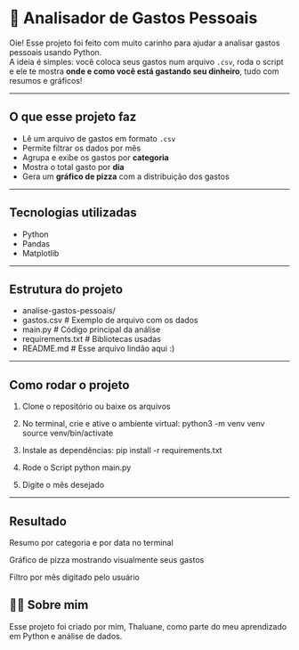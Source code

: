 # 🧾 Analisador de Gastos Pessoais

Oie! 
Esse projeto foi feito com muito carinho para ajudar a analisar gastos pessoais usando Python.  
A ideia é simples: você coloca seus gastos num arquivo `.csv`, roda o script e ele te mostra **onde e como você está gastando seu dinheiro**, tudo com resumos e gráficos!

---

## O que esse projeto faz

- Lê um arquivo de gastos em formato `.csv`
- Permite filtrar os dados por mês
- Agrupa e exibe os gastos por **categoria**
- Mostra o total gasto por **dia**
- Gera um **gráfico de pizza** com a distribuição dos gastos

---

## Tecnologias utilizadas

- Python
- Pandas
- Matplotlib

---

## Estrutura do projeto
- analise-gastos-pessoais/
- gastos.csv # Exemplo de arquivo com os dados
- main.py # Código principal da análise
- requirements.txt # Bibliotecas usadas
- README.md # Esse arquivo lindão aqui :)


---

## Como rodar o projeto

1. Clone o repositório ou baixe os arquivos
2. No terminal, crie e ative o ambiente virtual:
python3 -m venv venv
source venv/bin/activate

3. Instale as dependências:
pip install -r requirements.txt
4. Rode o Script
python main.py
5. Digite o mês desejado

---

## Resultado

Resumo por categoria e por data no terminal

Gráfico de pizza mostrando visualmente seus gastos

Filtro por mês digitado pelo usuário

## 💁‍♀️  Sobre mim
Esse projeto foi criado por mim, Thaluane, como parte do meu aprendizado em Python e análise de dados.